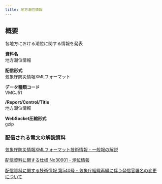 ```yaml
---
title: 地方潮位情報
---
```


## 概要
各地方における潮位に関する情報を発表

**資料名** <br/>
 地方潮位情報
 
**配信形式** <br/>
 気象庁防災情報XMLフォーマット

**データ種類コード** <br/>
 VMCJ51

**/Report/Control/Title** <br/>
 地方潮位情報
 
**WebSocket圧縮形式** <br/>
 gzip

### 配信される電文の解説資料
 [気象庁防災情報XMLフォーマット技術情報 - 一般報の解説](https://dmdata.jp/doc/jma/manual/0221-0246.pdf) 
 
 
 [配信資料に関する仕様 No30901 - 潮位情報](https://www.data.jma.go.jp/suishin/shiyou/pdf/no30901)


 [配信資料に関する技術情報 第540号 - 気象庁組織再編に伴う発信官署名の変更について](https://dmdata.jp/doc/jma/technical/540.pdf)
